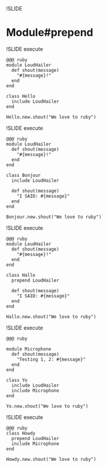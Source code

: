 !SLIDE
# Module#prepend

!SLIDE execute

    @@@ ruby
    module LoudHailer
      def shout(message)
        "#{message}!"
      end
    end

    class Hello
      include LoudHailer
    end

    Hello.new.shout("We love to ruby")

!SLIDE execute

    @@@ ruby
    module LoudHailer
      def shout(message)
        "#{message}!"
      end
    end

    class Bonjour
      include LoudHailer

      def shout(message)
        "I SAID: #{message}"
      end
    end

    Bonjour.new.shout("We love to ruby")

!SLIDE execute

    @@@ ruby
    module LoudHailer
      def shout(message)
        "#{message}!"
      end
    end

    class Hallo
      prepend LoudHailer

      def shout(message)
        "I SAID: #{message}"
      end
    end

    Hallo.new.shout("We love to ruby")

!SLIDE execute

    @@@ ruby

    module Microphone
      def shout(message)
        "Testing 1, 2: #{message}"
      end
    end

    class Yo
      include LoudHailer
      include Microphone
    end

    Yo.new.shout("We love to ruby")

!SLIDE execute

    @@@ ruby
    class Howdy
      prepend LoudHailer
      include Microphone
    end

    Howdy.new.shout("We love to ruby")
